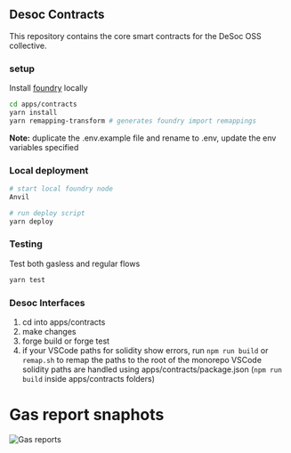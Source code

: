 ## Desoc Contracts
This repository contains the core smart contracts for the DeSoc OSS collective.

### setup
Install [foundry](https://book.getfoundry.sh/getting-started/installation) locally
```bash
cd apps/contracts
yarn install
yarn remapping-transform # generates foundry import remappings
```

**Note:** duplicate the .env.example file and rename to .env, update the env variables specified
### Local deployment
```bash
# start local foundry node
Anvil

# run deploy script
yarn deploy
```
### Testing
Test both gasless and regular flows
```bash
yarn test
```

### Desoc Interfaces

1. cd into apps/contracts
2. make changes
3. forge build or forge test
4. if your VSCode paths for solidity show errors, run `npm run build` or `remap.sh` to remap the paths to the root of the monorepo
   VSCode solidity paths are handled using apps/contracts/package.json (`npm run build` inside apps/contracts folders)


# Gas report snaphots
![Gas reports](https://github.com/desci-labs/soulbound/blob/dev/gasreport.png?raw=true)